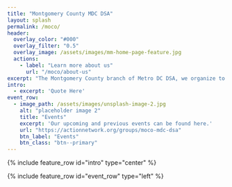 ```yaml
---
title: "Montgomery County MDC DSA"
layout: splash
permalink: /moco/
header:
  overlay_color: "#000"
  overlay_filter: "0.5"
  overlay_image: /assets/images/mm-home-page-feature.jpg
  actions:
    - label: "Learn more about us"
      url: "/moco/about-us"
excerpt: "The Montgomery County branch of Metro DC DSA, we organize to build workplace democracy, demand a right to housing, confront immigration detention profiteers, stand up to Amazon, ensure a just transition, and fight fascism."
intro:
  - excerpt: 'Quote Here'
event_row:
  - image_path: /assets/images/unsplash-image-2.jpg
    alt: "placeholder image 2"
    title: "Events"
    excerpt: 'Our upcoming and previous events can be found here.'
    url: "https://actionnetwork.org/groups/moco-mdc-dsa"
    btn_label: "Events"
    btn_class: "btn--primary"
---
```


{% include feature_row id="intro" type="center" %}

{% include feature_row id="event_row" type="left" %}
